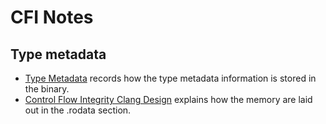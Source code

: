 # CFI Notes

## Type metadata

- [Type Metadata](https://llvm.org/docs/TypeMetadata.html) records how the type metadata information is stored in the binary.
- [Control Flow Integrity Clang Design](https://clang.llvm.org/docs/ControlFlowIntegrityDesign.html) explains how the memory are laid out in the .rodata section.
